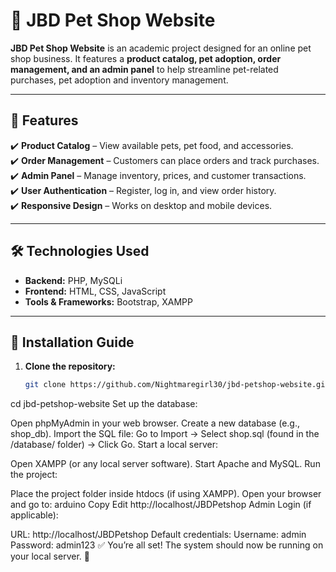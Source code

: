 # 🐾 JBD Pet Shop Website  

**JBD Pet Shop Website** is an academic project designed for an online pet shop business. It features a **product catalog, pet adoption, order management, and an admin panel** to help streamline pet-related purchases, pet adoption and inventory management.  

---

## 🚀 Features  
✔️ **Product Catalog** – View available pets, pet food, and accessories.  
✔️ **Order Management** – Customers can place orders and track purchases.  
✔️ **Admin Panel** – Manage inventory, prices, and customer transactions.  
✔️ **User Authentication** – Register, log in, and view order history.  
✔️ **Responsive Design** – Works on desktop and mobile devices.  

---

## 🛠️ Technologies Used  
- **Backend:** PHP, MySQLi  
- **Frontend:** HTML, CSS, JavaScript  
- **Tools & Frameworks:** Bootstrap, XAMPP  

---

## 📂 Installation Guide  
1. **Clone the repository:**  
   ```sh
   git clone https://github.com/Nightmaregirl30/jbd-petshop-website.git
cd jbd-petshop-website
Set up the database:

Open phpMyAdmin in your web browser.
Create a new database (e.g., shop_db).
Import the SQL file:
Go to Import → Select shop.sql (found in the /database/ folder) → Click Go.
Start a local server:

Open XAMPP (or any local server software).
Start Apache and MySQL.
Run the project:

Place the project folder inside htdocs (if using XAMPP).
Open your browser and go to:
arduino
Copy
Edit
http://localhost/JBDPetshop
Admin Login (if applicable):

URL: http://localhost/JBDPetshop
Default credentials:
Username: admin
Password: admin123
✅ You’re all set! The system should now be running on your local server. 🎉
